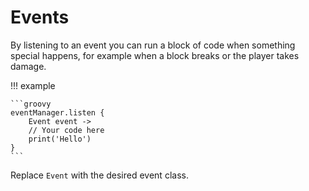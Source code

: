 # Events

By listening to an event you can run a block of code when something special happens, for example when a block breaks or the player takes damage.

!!! example

    ```groovy
    eventManager.listen {
        Event event ->
        // Your code here
        print('Hello')
    }
    ```

Replace `Event` with the desired event class.
